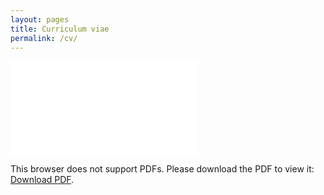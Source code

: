 ```yaml
---
layout: pages
title: Curriculum viae 
permalink: /cv/
---
```


<object data="/pdf/cv.pdf" width="90%" height="1000px">
    <embed src="/pdf/cv.pdf">
        <p>This browser does not support PDFs. Please download the PDF to view it: <a href="/pdf/cv.pdf">Download PDF</a>.</p>
    </embed>
</object>